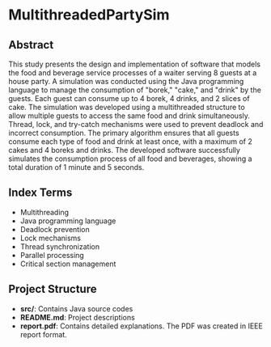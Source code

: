 # MultithreadedPartySim

## Abstract

This study presents the design and implementation of software that models the food and beverage service processes of a waiter serving 8 guests at a house party. A simulation was conducted using the Java programming language to manage the consumption of "borek," "cake," and "drink" by the guests. Each guest can consume up to 4 borek, 4 drinks, and 2 slices of cake. The simulation was developed using a multithreaded structure to allow multiple guests to access the same food and drink simultaneously. Thread, lock, and try-catch mechanisms were used to prevent deadlock and incorrect consumption. The primary algorithm ensures that all guests consume each type of food and drink at least once, with a maximum of 2 cakes and 4 boreks and drinks. The developed software successfully simulates the consumption process of all food and beverages, showing a total duration of 1 minute and 5 seconds.

## Index Terms

- Multithreading
- Java programming language
- Deadlock prevention
- Lock mechanisms
- Thread synchronization
- Parallel processing
- Critical section management

## Project Structure

- **src/**: Contains Java source codes
- **README.md**: Project descriptions
- **report.pdf**: Contains detailed explanations. The PDF was created in IEEE report format.
